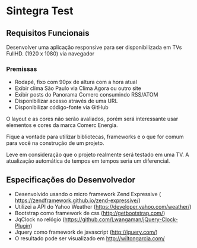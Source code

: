 # Sintegra Test

## Requisitos Funcionais
Desenvolver uma aplicação responsive para ser disponibilizada em TVs FullHD. (1920 x 1080) via navegador

### Premissas
- Rodapé, fixo com 90px de altura com a hora atual
- Exibir clima São Paulo via Clima Agora ou outro site
- Exibir posts do Panorama Comerc consumindo RSS/ATOM
- Disponibilizar acesso através de uma URL
- Disponibilizar código-fonte via GitHub 

O layout e as cores não serão avaliados, porém será interessante usar elementos e cores da marca Comerc Energia.

Fique a vontade para utilizar bibliotecas, frameworks e o que for comum para você na construção de um projeto.

Leve em consideração que o projeto realmente será testado em uma TV. A atualização automática de tempos em tempos seria um diferencial.

## Especificações do Desenvolvedor
- Desenvolvido usando o micro framework Zend Expressive ( https://zendframework.github.io/zend-expressive/)
- Utilizei a API do Yahoo  Weather (https://developer.yahoo.com/weather/)
- Bootstrap como framework de css (http://getbootstrap.com/)
- JqClock no relógio (https://github.com/Lwangaman/jQuery-Clock-Plugin)
- Jquery como framework de javascript (http://jquery.com/)
- O resultado pode ser visualizado em http://wiltongarcia.com/
